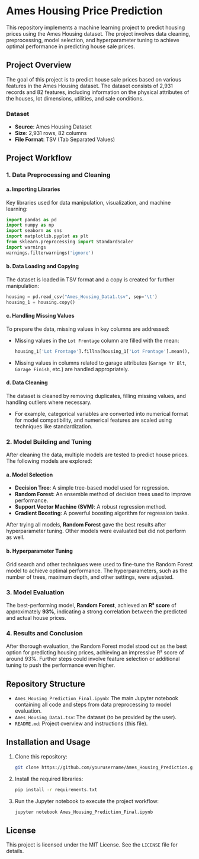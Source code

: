 # Ames Housing Price Prediction

This repository implements a machine learning project to predict housing prices using the Ames Housing dataset. The project involves data cleaning, preprocessing, model selection, and hyperparameter tuning to achieve optimal performance in predicting house sale prices.

## Project Overview

The goal of this project is to predict house sale prices based on various features in the Ames Housing dataset. The dataset consists of 2,931 records and 82 features, including information on the physical attributes of the houses, lot dimensions, utilities, and sale conditions.

### Dataset

- **Source**: Ames Housing Dataset
- **Size**: 2,931 rows, 82 columns
- **File Format**: TSV (Tab Separated Values)

## Project Workflow

### 1. Data Preprocessing and Cleaning

#### a. Importing Libraries
Key libraries used for data manipulation, visualization, and machine learning:

```python
import pandas as pd
import numpy as np
import seaborn as sns
import matplotlib.pyplot as plt
from sklearn.preprocessing import StandardScaler
import warnings
warnings.filterwarnings('ignore')
```

#### b. Data Loading and Copying
The dataset is loaded in TSV format and a copy is created for further manipulation:

```python
housing = pd.read_csv("Ames_Housing_Data1.tsv", sep='\t')
housing_1 = housing.copy()
```

#### c. Handling Missing Values
To prepare the data, missing values in key columns are addressed:

- Missing values in the `Lot Frontage` column are filled with the mean:

  ```python
  housing_1['Lot Frontage'].fillna(housing_1['Lot Frontage'].mean(), inplace=True)
  ```

- Missing values in columns related to garage attributes (`Garage Yr Blt`, `Garage Finish`, etc.) are handled appropriately.

#### d. Data Cleaning
The dataset is cleaned by removing duplicates, filling missing values, and handling outliers where necessary.

- For example, categorical variables are converted into numerical format for model compatibility, and numerical features are scaled using techniques like standardization.


### 2. Model Building and Tuning

After cleaning the data, multiple models are tested to predict house prices. The following models are explored:

#### a. Model Selection
- **Decision Tree**: A simple tree-based model used for regression.
- **Random Forest**: An ensemble method of decision trees used to improve performance.
- **Support Vector Machine (SVM)**: A robust regression method.
- **Gradient Boosting**: A powerful boosting algorithm for regression tasks.

After trying all models, **Random Forest** gave the best results after hyperparameter tuning. Other models were evaluated but did not perform as well.

#### b. Hyperparameter Tuning
Grid search and other techniques were used to fine-tune the Random Forest model to achieve optimal performance. The hyperparameters, such as the number of trees, maximum depth, and other settings, were adjusted.

### 3. Model Evaluation

The best-performing model, **Random Forest**, achieved an **R² score** of approximately **93%**, indicating a strong correlation between the predicted and actual house prices.



### 4. Results and Conclusion

After thorough evaluation, the Random Forest model stood out as the best option for predicting housing prices, achieving an impressive R² score of around 93%. Further steps could involve feature selection or additional tuning to push the performance even higher.

## Repository Structure

- `Ames_Housing_Prediction_Final.ipynb`: The main Jupyter notebook containing all code and steps from data preprocessing to model evaluation.
- `Ames_Housing_Data1.tsv`: The dataset (to be provided by the user).
- `README.md`: Project overview and instructions (this file).

## Installation and Usage

1. Clone this repository:
   ```bash
   git clone https://github.com/yourusername/Ames_Housing_Prediction.git
   ```

2. Install the required libraries:
   ```bash
   pip install -r requirements.txt
   ```

3. Run the Jupyter notebook to execute the project workflow:
   ```bash
   jupyter notebook Ames_Housing_Prediction_Final.ipynb
   ```

## License

This project is licensed under the MIT License. See the `LICENSE` file for details.

